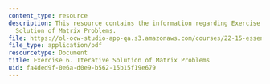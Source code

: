 ```yaml
---
content_type: resource
description: This resource contains the information regarding Exercise 6. Iterative
  Solution of Matrix Problems.
file: https://ol-ocw-studio-app-qa.s3.amazonaws.com/courses/22-15-essential-numerical-methods-fall-2014/fa4ded9f0e6ad0e9b56215b15f19e679_MIT22_15F14_ex06.pdf
file_type: application/pdf
resourcetype: Document
title: Exercise 6. Iterative Solution of Matrix Problems
uid: fa4ded9f-0e6a-d0e9-b562-15b15f19e679
---
```

